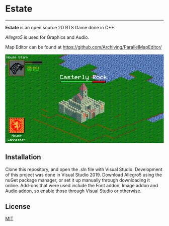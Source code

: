 # Estate
- - - -
**Estate** is an open source 2D RTS Game done in C++.

*Allegro5* is used for Graphics and Audio.

Map Editor can be found at https://github.com/Archiving/ParallelMapEditor/


![Showcase Image](ParallelEngine/images/showcase.png)

## Installation

Clone this repository, and open the .sln file with Visual Studio. Development of this project was done in Visual Studio 2019.
Download Allegro5 using the nuGet package manager, or set it up manually through downloading it online. 
Add-ons that were used include the Font addon, Image addon and Audio addon, so enable those through Visual Studio or otherwise.

## License
[MIT](https://opensource.org/licenses/MIT)
